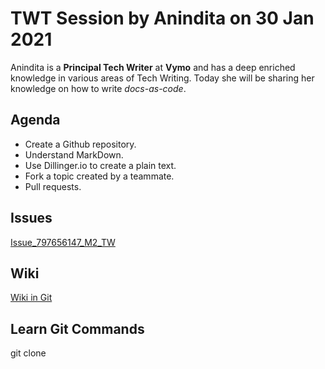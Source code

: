 #  TWT Session by Anindita on 30 Jan 2021

Anindita is a **Principal Tech Writer** at **Vymo** and has a deep enriched knowledge in various areas of Tech Writing. Today she will be sharing her knowledge on how to write _docs-as-code_.

##  Agenda

-  Create a Github repository.
-  Understand MarkDown.
-  Use Dillinger.io to create a plain text. 
-  Fork a topic created by a teammate.
-  Pull requests.

##  Issues
[Issue_797656147_M2_TW](https://github.com/mridula-techwriter/TWT_30Jan_M2/issues/2#issue-797656147)

##  Wiki
[Wiki in Git](https://github.com/mridula-techwriter/TWT_30Jan_M2.wiki.git)

## Learn Git Commands
git clone
